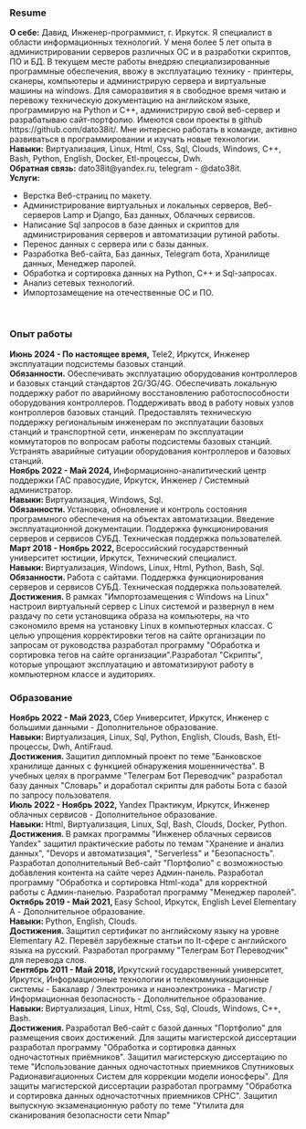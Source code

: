<h3>Resume</h3>
<p>
    <strong>О себе:</strong> Давид, Инженер-программист, г. Иркутск. Я специалист в области информационных технологий. У меня более 5 лет опыта в администрировании серверов различных ОС и в разработки скриптов, ПО и БД. В текущем месте работы внедряю специализированные программные обеспечения, ввожу в эксплуатацию технику - принтеры, сканеры, компьютеры и администрирую сервера и виртуальные машины на windows. Для саморазвития я в свободное время читаю и перевожу техническую документацию на английском языке, программирую на Python и C++, администрирую свой веб-сервер и разрабатываю сайт-портфолио. Имеются свои проекты в github https://github.com/dato38it/. Мне интересно работать в команде, активно развиваться в программировании и изучать новые технологии.<br>
    <strong>Навыки:</strong> Виртуализация, Linux, Html, Css, Sql, Clouds, Windows, C++, Bash, Python, English, Docker, Etl-процессы, Dwh.<br>
    <strong>Обратная связь:</strong> dato38it@yandex.ru, telegram - @dato38it.<br>
    <strong>Услуги:</strong><ul>
        <li>Верстка Веб-страниц по макету.</li>
        <li>Администрирование виртуальных и локальных серверов, Веб-серверов Lamp и Django, Баз данных, Облачных сервисов.</li>
        <li>Написание Sql запросов в базе данных и скриптов для администрирования серверов и автоматизации рутиной работы.</li>
        <li>Перенос данных с сервера или с базы данных.</li>
        <li>Разработка Веб-сайта, Баз данных, Telegram бота, Хранилище данных, Менеджер паролей.</li> 
        <li>Обработка и сортировка данных на Python, C++ и Sql-запросах.</li>
        <li>Анализ сетевых технологий.</li>        
        <li>Импортозамещение на отечественные ОС и ПО.</li>
    </ul><br>
</p>
<h3>Опыт работы</h3>
<p>
    <strong>Июнь 2024 - По настоящее время,</strong>  Tele2, Иркутск, Инженер эксплуатации подсистемы базовых станций.<br>
    <!---<strong>Навыки: </strong>.<br>-->
    <strong>Обязанности.</strong> Обеспечивать эксплуатацию оборудования контроллеров и базовых станций стандартов 2G/3G/4G. Обеспечивать локальную поддержку работ по аварийному восстановлению работоспособности оборудования контроллеров. Поддерживать ввод в работу новых узлов контроллеров базовых станций. Предоставлять техническую поддержку региональным инженерам по эксплуатации базовых станций и транспортной сети, инженерам по эксплуатации коммутаторов по вопросам работы подсистемы базовых станций. Устранять аварийные ситуации оборудования контроллеров и базовых станций.<br>
    <!---<strong>Достижения. </strong><br>-->
    <strong>Ноябрь 2022 - Май 2024, </strong>Информационно-аналитический центр поддержки ГАС правосудие, Иркутск, Инженер / Системный администратор.<br>
    <strong>Навыки: </strong>Виртуализация, Windows, Sql.<br>
    <strong>Обязанности. </strong>Установка, обновление и контроль состояния программного обеспечения на объектах автоматизации. Введение эксплуатационной документации. Поддержка функционирования серверов и сервисов СУБД. Техническая поддержка пользователей.<br>
    <!---<strong>Достижения. </strong><br>-->
    <strong>Март 2018 - Ноябрь 2022, </strong>Всероссийский государственный университет юстиции, Иркутск, Технический специалист.<br>
    <strong>Навыки: </strong>Виртуализация, Windows, Linux, Html, Python, Bash, Sql.<br>
    <strong>Обязанности. </strong>Работа с сайтами. Поддержка функционирования серверов и сервисов СУБД. Техническая поддержка пользователей.<br>
    <strong>Достижения. </strong>В рамках "Импортозамещения с Windows на Linux" настроил виртуальный сервер с Linux системой и развернул в нем раздачу по сети установщика образа на компьютеры, на что сэкономило время на установку Linux в компьютерных классах. С целью упрощения корректировки тегов на сайте организации по запросам от руководства разработал программу "Обработка и сортировка тегов на сайте организации".Разработал "Скрипты", которые упрощают эксплуатацию и автоматизируют работу в компьютерном классе и аудиториях.
</p>
<h3>Образование</h3>
<p>
    <strong>Ноябрь 2022 - Май 2023, </strong>Сбер Университет, Иркутск, Инженер с большими данными - Дополнительное образование.<br>
    <strong>Навыки: </strong>Виртуализация, Linux, Sql, Python, English, Clouds, Bash, Etl-процессы, Dwh, AntiFraud.<br>
    <strong>Достижения. </strong>Защитил дипломный проект по теме "Банковское хранилище данных с функцией обнаружения мошенничества". В учебных целях в программе "Телеграм Бот Переводчик" разработал базу данных "Словарь" и доработал скрипты для работы Бота с базой по запросу пользователя.<br> 
    <strong>Июль 2022 - Ноябрь 2022, </strong>Yandex Практикум, Иркутск, Инженер облачных сервисов - Дополнительное образование.<br> 
    <strong>Навыки: </strong>Html, Виртуализация, Linux, Sql, Bash, Clouds, Docker, Python.<br>
    <strong>Достижения. </strong>В рамках программы "Инженер облачных сервисов Yandex" защитил практические работы по темам "Хранение и анализ данных", "Devops и автоматизация", "Serverless" и "Безопасность". Разработал дополнительный Веб-сайт "Портфолио" с возможностью добавления контента на сайте через Админ-панель. Разработал программу "Обработка и сортировка Html-кода" для корректной работы с Админ-панелью. Разработал программу "Менеджер паролей".<br>
    <strong>Октябрь 2019 - Май 2021, </strong>Easy School, Иркутск, English Level Elementary A - Дополнительное образование.<br>
    <strong>Навыки: </strong>Python, English, Clouds.<br>
    <strong>Достижения. </strong>Защитил сертификат по английскому языку на уровне Elementary A2. Перевёл зарубежные статьи по It-сфере с английского языка на русский. Разработал программу "Телеграм Бот Переводчик" для перевода слов.<br>
    <strong>Сентябрь 2011 - Май 2018, </strong>Иркутский государственный университет, Иркутск, Информационные технологии и телекоммуникационные системы - Бакалавр / Электроника и наноэлектроника - Магистр / Информационная безопасность - Дополнительное образование.<br>
    <strong>Навыки: </strong>Виртуализация, Linux, Html, Css, Sql, Clouds, Windows, C++, Bash.<br>
    <strong>Достижения. </strong>Разработал Веб-сайт с базой данных "Портфолио" для размещения своих достижений. 
    <!--Защитил выпускные квалификационные работы по темам "Использование Dhcp-протокола через маршрутизатор и через сервер", "Локальная сеть" и "Wifi беспроводная передача данных".-->
    Для защиты магистерской диссертации разработал программу "Обработка и сортировка данных одночастотных приёмников". Защитил магистерскую диссертацию по теме "Использование данных одночастотных приемников Спутниковых Радионавигационных Систем для коррекции модели ионосферы". Для защиты магистерской диссертации разработал программу "Обработка и сортировка данных одночастотчных приемников СРНС". Защитил выпускную экзаменационную работу по теме "Утилита для сканирования безопасности сети Nmap"<br>
</p>
